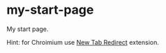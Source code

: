# my-start-page

My start page.

Hint: for Chroimium use [New Tab Redirect](https://chrome.google.com/webstore/detail/new-tab-redirect/icpgjfneehieebagbmdbhnlpiopdcmna) extension.
